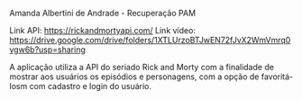 Amanda Albertini de Andrade - Recuperação PAM

Link API: https://rickandmortyapi.com/
Link vídeo: https://drive.google.com/drive/folders/1XTLUrzoBTJwEN72fJvX2WmVmrq0vgw6b?usp=sharing

A aplicação utiliza a API do seriado Rick and Morty com a finalidade de mostrar aos usuários os episódios e personagens, com a opção de favoritá-losm com cadastro e login do usuário.
